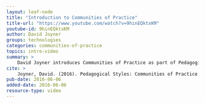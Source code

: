 ```yaml
---
layout: leaf-node
title: "Introduction to Communities of Practice"
title-url: "https://www.youtube.com/watch?v=9hinEQktxKM"
youtube-id: 9hinEQktxKM
author: David Joyner
groups: technologies
categories: communities-of-practice
topics: intro-video
summary: >
    David Joyner introduces Communities of Practice as part of Pedagogical Styles.
cite: >
    Joyner, David. (2016). Pedagogical Styles: Communities of Practice Introductory Video. Udacity.  June 6, 2016.
pub-date: 2016-06-06
added-date: 2016-06-06
resource-type: video
---
```

